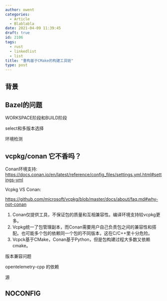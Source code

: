 ```yaml
---
author: owent
categories:
  - Article
  - Blablabla
date: 2021-04-09 11:39:45
draft: true
id: 2106
tags: 
  - rust
  - linkedlist
  - list
title: "重构基于CMake的构建工具链"
type: post
---
```


## 背景

## Bazel的问题

WORKSPACE阶段和BUILD阶段

select和多版本选择

环境检测

## vcpkg/conan 它不香吗？

Conan环境支持: https://docs.conan.io/en/latest/reference/config_files/settings.yml.html#settings-yml

Vcpkg VS Conan:

https://github.com/microsoft/vcpkg/blob/master/docs/about/faq.md#why-not-conan

1. Conan仅提供工具，不保证包的质量和互相兼容性。编译环境支持较vcpkg更多。
2. Vcpkg统一了包管理副本，而Conan需要用户自己负责包之间的兼容性和搭配。也可能多个包的依赖同一个包的不同版本，这在C/C++里十分危险。
3. Vcpck基于CMake，Conan基于Python，但是包构建过程大多数又依赖cmake。

版本兼容问题

opentelemetry-cpp 的依赖

源

## NOCONFIG

[1]: https://github.com/Microsoft/vcpkg
[2]: https://conan.io/
